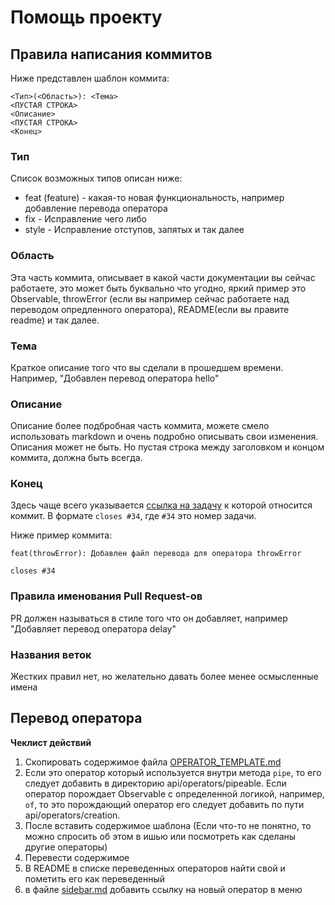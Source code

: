 # Помощь проекту

## Правила написания коммитов

Ниже представлен шаблон коммита:

```
<Тип>(<Область>): <Тема>
<ПУСТАЯ СТРОКА>
<Описание>
<ПУСТАЯ СТРОКА>
<Конец>
```

### Тип

Список возможных типов описан ниже:

- feat (feature) - какая-то новая функциональность, например добавление перевода оператора
- fix - Исправление чего либо
- style - Исправление отступов, запятых и  так далее

### Область

Эта часть коммита, описывает в какой части документации вы сейчас работаете, это может быть буквально что угодно, яркий пример это Observable, throwError (если вы например сейчас работаете над переводом опредленного оператора), README(если вы правите readme) и так далее.

### Тема

Краткое описание того что вы сделали в прошедшем времени. Например, "Добавлен перевод оператора hello"

### Описание

Описание более подбробная часть коммита, можете смело использовать markdown и очень подробно описывать свои изменения. Описания может не быть. Но пустая строка между заголовком и концом коммита, должна быть всегда.

### Конец

Здесь чаще всего указывается [ссылка на задачу](https://docs.github.com/en/free-pro-team@latest/github/writing-on-github/autolinked-references-and-urls) к которой относится коммит. В формате `closes #34`, где `#34` это номер задачи.

Ниже пример коммита:

```
feat(throwError): Добавлен файл перевода для оператора throwError

closes #34
```

### Правила именования Pull Request-ов

PR должен называться в стиле того что он добавляет, например "Добавляет перевод оператора delay"

### Названия веток

Жестких правил нет, но желательно давать более менее осмысленные имена

## Перевод оператора

**Чеклист действий**

1. Скопировать содержимое файла [OPERATOR_TEMPLATE.md](./OPERATOR_TEMPLATE.md)
2. Если это оператор который используется внутри метода `pipe`, то его следует добавить в директорию api/operators/pipeable. Если оператор порождает Observable с определенной логикой, например, `of`, то это порождающий оператор его следует добавить по пути api/operators/creation.
3. После вставить содержимое шаблона (Если что-то не понятно, то можно спросить об этом в ишью или посмотреть как сделаны другие операторы)
4. Перевести содержимое
5. В README в списке переведенных операторов найти свой и пометить его как переведенный
6. в файле [sidebar.md](./sidebar.md) добавить ссылку на новый оператор в меню